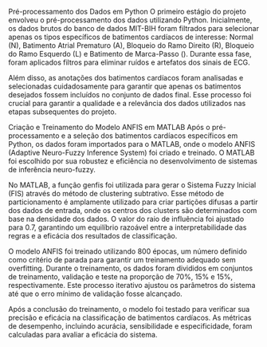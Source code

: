 Pré-processamento dos Dados em Python
O primeiro estágio do projeto envolveu o pré-processamento dos dados utilizando Python. Inicialmente, os dados brutos do banco de dados MIT-BIH foram filtrados para selecionar apenas os tipos específicos de batimentos cardíacos de interesse: Normal (N), Batimento Atrial Prematuro (A), Bloqueio do Ramo Direito (R), Bloqueio do Ramo Esquerdo (L) e Batimento de Marca-Passo (). Durante essa fase, foram aplicados filtros para eliminar ruídos e artefatos dos sinais de ECG.

Além disso, as anotações dos batimentos cardíacos foram analisadas e selecionadas cuidadosamente para garantir que apenas os batimentos desejados fossem incluídos no conjunto de dados final. Esse processo foi crucial para garantir a qualidade e a relevância dos dados utilizados nas etapas subsequentes do projeto.

Criação e Treinamento do Modelo ANFIS em MATLAB
Após o pré-processamento e a seleção dos batimentos cardíacos específicos em Python, os dados foram importados para o MATLAB, onde o modelo ANFIS (Adaptive Neuro-Fuzzy Inference System) foi criado e treinado. O MATLAB foi escolhido por sua robustez e eficiência no desenvolvimento de sistemas de inferência neuro-fuzzy.

No MATLAB, a função genfis foi utilizada para gerar o Sistema Fuzzy Inicial (FIS) através do método de clustering subtrativo. Esse método de particionamento é amplamente utilizado para criar partições difusas a partir dos dados de entrada, onde os centros dos clusters são determinados com base na densidade dos dados. O valor do raio de influência foi ajustado para 0.7, garantindo um equilíbrio razoável entre a interpretabilidade das regras e a eficácia dos resultados de classificação.

O modelo ANFIS foi treinado utilizando 800 épocas, um número definido como critério de parada para garantir um treinamento adequado sem overfitting. Durante o treinamento, os dados foram divididos em conjuntos de treinamento, validação e teste na proporção de 70%, 15% e 15%, respectivamente. Este processo iterativo ajustou os parâmetros do sistema até que o erro mínimo de validação fosse alcançado.

Após a conclusão do treinamento, o modelo foi testado para verificar sua precisão e eficácia na classificação de batimentos cardíacos. As métricas de desempenho, incluindo acurácia, sensibilidade e especificidade, foram calculadas para avaliar a eficácia do sistema.

